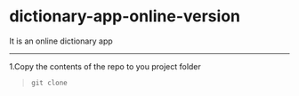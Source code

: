 # dictionary-app-online-version
It is an online dictionary app
<hr>

  1.Copy the contents of the repo to you project folder
   > `git clone`
